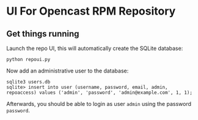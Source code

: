 UI For Opencast RPM Repository
==============================

Get things running
------------------

Launch the repo UI, this will automatically create the SQLite database:

    python repoui.py

Now add an administrative user to the database:

    sqlite3 users.db
    sqlite> insert into user (username, password, email, admin, repoaccess) values ('admin', 'password', 'admin@example.com', 1, 1);

Afterwards, you should be able to login as user `admin` using the password
`password`.
